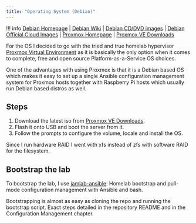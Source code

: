 ```yaml
---
title: "Operating System (Debian)"
---
```


!!! info
    [Debian Homepage](https://www.debian.org/) |
    [Debian Wiki](https://wiki.debian.org/) |
    [Debian CD/DVD images](https://www.debian.org/CD/http-ftp/) |
    [Debian Official Cloud Images](https://cloud.debian.org/images/cloud/) |
    [Proxmox Homepage](https://www.proxmox.com/en/) |
    [Proxmox VE Downloads](https://www.proxmox.com/en/downloads/category/iso-images-pve)

For the OS I decided to go with the tried and true homelab hypervisor [Proxmox Virtual Environment](https://www.proxmox.com/en/proxmox-ve) as it is basically the only option when it comes to complete, free and open source Platform-as-a-Service OS choices.

One of the advantages with using Proxmox is that it is a Debian based OS which makes it easy to set up a single Ansible configuration management system for Proxmox hosts together with Raspberry Pi hosts which usually run Debian based distros as well.

## Steps

1. Download the latest iso from [Proxmox VE Downloads](https://www.proxmox.com/en/downloads/category/iso-images-pve).
2. Flash it onto USB and boot the server from it.
3. Follow the prompts to configure the volume, locale and install the OS.

Since I run hardware RAID I went with xfs instead of zfs with software RAID for the filesystem.

## Bootstrap the lab

To bootstrap the lab, I use [jamlab-ansible](https://github.com/JamFox/jamlab-ansible): Homelab bootstrap and pull-mode configuration management with Ansible and bash.

Bootstrapping is almost as easy as cloning the repo and running the bootstrap script. Exact steps detailed in the repository README and in the Configuration Management chapter.
